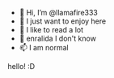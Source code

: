 - 👋 Hi, I’m @llamafire333
- 👀 I just want to enjoy here
- 🌱 I like to read a lot
- 💞️ enralida I don't know
- 📫 I am normal

<!---
llamafire333/llamafire333 is a ✨ special ✨ repository because its `README.md` (this file) appears on your GitHub profile.
You can click the Preview link to take a look at your changes.
---> hello! :D
